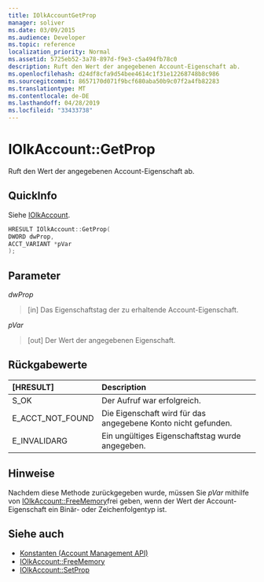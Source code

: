 ```yaml
---
title: IOlkAccountGetProp
manager: soliver
ms.date: 03/09/2015
ms.audience: Developer
ms.topic: reference
localization_priority: Normal
ms.assetid: 5725eb52-3a78-897d-f9e3-c5a494fb78c0
description: Ruft den Wert der angegebenen Account-Eigenschaft ab.
ms.openlocfilehash: d24df8cfa9d54bee4614c1f31e12268748b8c986
ms.sourcegitcommit: 8657170d071f9bcf680aba50b9c07f2a4fb82283
ms.translationtype: MT
ms.contentlocale: de-DE
ms.lasthandoff: 04/28/2019
ms.locfileid: "33433738"
---
```

# <a name="iolkaccountgetprop"></a>IOlkAccount::GetProp

Ruft den Wert der angegebenen Account-Eigenschaft ab.
  
## <a name="quick-info"></a>QuickInfo

Siehe [IOlkAccount](iolkaccount.md).
  
```cpp
HRESULT IOlkAccount::GetProp(  
DWORD dwProp, 
ACCT_VARIANT *pVar 
);
```

## <a name="parameters"></a>Parameter

_dwProp_
  
> [in] Das Eigenschaftstag der zu erhaltende Account-Eigenschaft.
    
_pVar_
  
> [out] Der Wert der angegebenen Eigenschaft.
    
## <a name="return-values"></a>Rückgabewerte

|**[HRESULT]**|**Description**|
|:-----|:-----|
|S_OK  <br/> |Der Aufruf war erfolgreich.  <br/> |
|E_ACCT_NOT_FOUND  <br/> |Die Eigenschaft wird für das angegebene Konto nicht gefunden.  <br/> |
|E_INVALIDARG  <br/> |Ein ungültiges Eigenschaftstag wurde angegeben.  <br/> |
   
## <a name="remarks"></a>Hinweise

Nachdem diese Methode zurückgegeben wurde, müssen Sie  *pVar*  mithilfe von [IOlkAccount::FreeMemory](iolkaccount-freememory.md)frei geben, wenn der Wert der Account-Eigenschaft ein Binär- oder Zeichenfolgentyp ist.
  
## <a name="see-also"></a>Siehe auch

- [Konstanten (Account Management API)](constants-account-management-api.md) 
- [IOlkAccount::FreeMemory](iolkaccount-freememory.md)  
- [IOlkAccount::SetProp](iolkaccount-setprop.md)

